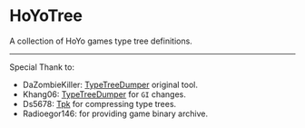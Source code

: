 # HoYoTree

A collection of HoYo games type tree definitions.
_____________________________________________________________________________________________________________________________
Special Thank to:
- DaZombieKiller: [TypeTreeDumper](https://github.com/DaZombieKiller/TypeTreeDumper) original tool.
- Khang06: [TypeTreeDumper](https://github.com/khang06/TypeTreeDumper) for `GI` changes.
- Ds5678: [Tpk](https://github.com/AssetRipper/Tpk) for compressing type trees.
- Radioegor146: for providing game binary archive.
